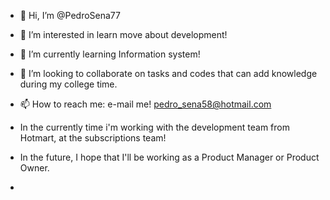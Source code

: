 - 👋 Hi, I’m @PedroSena77
- 👀 I’m interested in learn move about development!
- 🌱 I’m currently learning Information system!
- 💞️ I’m looking to collaborate on tasks and codes that can add knowledge during my college time.
- 📫 How to reach me: e-mail me! pedro_sena58@hotmail.com


- In the currently time i'm working with the development team from Hotmart, at the subscriptions team!
- In the future, I hope that I'll be working as a Product Manager or Product Owner. 
- 

<!---
PedroSena77/PedroSena77 is a ✨ special ✨ repository because its `README.md` (this file) appears on your GitHub profile.
You can click the Preview link to take a look at your changes.
--->
